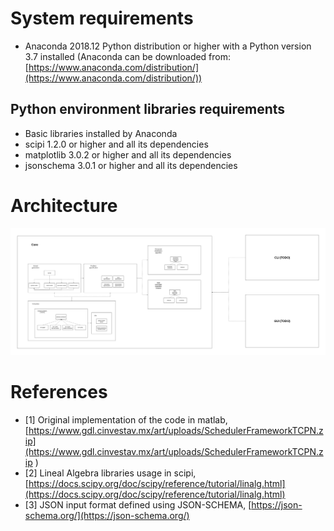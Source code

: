 # System requirements
- Anaconda 2018.12 Python distribution or higher with a Python version 3.7 installed (Anaconda can be downloaded from: [https://www.anaconda.com/distribution/](https://www.anaconda.com/distribution/))

## Python environment libraries requirements
- Basic libraries installed by Anaconda
- scipi 1.2.0 or higher and all its dependencies
- matplotlib 3.0.2 or higher and all its dependencies
- jsonschema 3.0.1 or higher and all its dependencies

# Architecture
![Architecture](diagrams/architecture.png)

# References
- [1] Original implementation of the code in matlab, [https://www.gdl.cinvestav.mx/art/uploads/SchedulerFrameworkTCPN.zip](https://www.gdl.cinvestav.mx/art/uploads/SchedulerFrameworkTCPN.zip )
- [2] Lineal Algebra libraries usage in scipi, [https://docs.scipy.org/doc/scipy/reference/tutorial/linalg.html](https://docs.scipy.org/doc/scipy/reference/tutorial/linalg.html)
- [3] JSON input format defined using JSON-SCHEMA, [https://json-schema.org/](https://json-schema.org/)